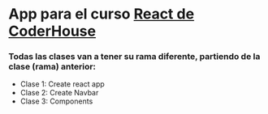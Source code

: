 # App para el curso [React de CoderHouse](https://www.coderhouse.com.uy/online/reactjs)

### Todas las clases van a tener su rama diferente, partiendo de la clase (rama) anterior:

- Clase 1: Create react app
- Clase 2: Create Navbar
- Clase 3: Components
